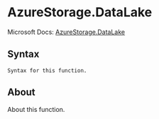 ---
---

# AzureStorage.DataLake

Microsoft Docs: [AzureStorage.DataLake](https://docs.microsoft.com/en-us/powerquery-m/azurestorage-datalake)

## Syntax

```
Syntax for this function.
```

## About

About this function.

